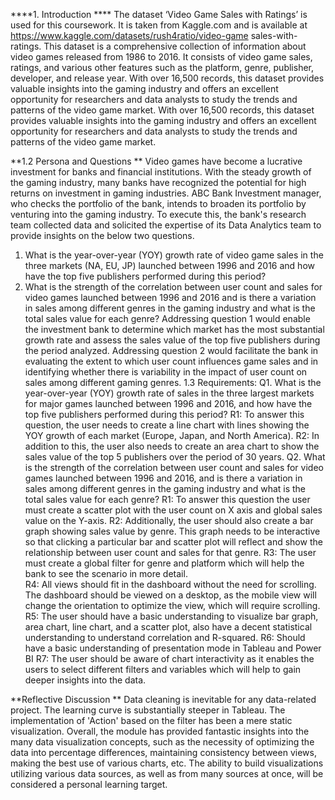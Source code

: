 ****1. Introduction ****
The dataset ‘Video Game Sales with Ratings’ is used for this coursework. It is taken from 
Kaggle.com and is available at https://www.kaggle.com/datasets/rush4ratio/video-game
sales-with-ratings. This dataset is a comprehensive collection of information about video 
games released from 1986 to 2016. It consists of video game sales, ratings, and various other 
features such as the platform, genre, publisher, developer, and release year. With over 
16,500 records, this dataset provides valuable insights into the gaming industry and offers 
an excellent opportunity for researchers and data analysts to study the trends and patterns 
of the video game market. With over 16,500 records, this dataset provides valuable insights 
into the gaming industry and offers an excellent opportunity for researchers and data 
analysts to study the trends and patterns of the video game market. 

**1.2 Persona and Questions **
Video games have become a lucrative investment for banks and financial institutions. With 
the steady growth of the gaming industry, many banks have recognized the potential for 
high returns on investment in gaming industries. ABC Bank Investment manager, who checks 
the portfolio of the bank, intends to broaden its portfolio by venturing into the gaming 
industry. To execute this, the bank's research team collected data and solicited the expertise 
of its Data Analytics team to provide insights on the below two questions.  
1. What is the year-over-year (YOY) growth rate of video game sales in the three markets 
(NA, EU, JP) launched between 1996 and 2016 and how have the top five publishers 
performed during this period? 
2. What is the strength of the correlation between user count and sales for video games 
launched between 1996 and 2016 and is there a variation in sales among different 
genres in the gaming industry and what is the total sales value for each genre? 
Addressing question 1 would enable the investment bank to determine which market has 
the most substantial growth rate and assess the sales value of the top five publishers during 
the period analyzed. 
Addressing question 2 would facilitate the bank in evaluating the extent to which user count 
influences game sales and in identifying whether there is variability in the impact of user 
count on sales among different gaming genres. 
1.3 Requirements: 
Q1. What is the year-over-year (YOY) growth rate of sales in the three largest markets for 
major games launched between 1996 and 2016, and how have the top five publishers 
performed during this period? 
R1: To answer this question, the user needs to create a line chart with lines showing the YOY 
growth of each market (Europe, Japan, and North America). 
R2: In addition to this, the user also needs to create an area chart to show the sales value of 
the top 5 publishers over the period of 30 years. 
Q2. What is the strength of the correlation between user count and sales for video games 
launched between 1996 and 2016, and is there a variation in sales among different genres 
in the gaming industry and what is the total sales value for each genre? 
R1: To answer this question the user must create a scatter plot with the user count on X
axis and global sales value on the Y-axis. 
R2: Additionally, the user should also create a bar graph showing sales value by genre. This 
graph needs to be interactive so that clicking a particular bar and scatter plot will reflect and 
show the relationship between user count and sales for that genre. 
R3:  The user must create a global filter for genre and platform which will help the bank to 
see the scenario in more detail.  
R4: All views should fit in the dashboard without the need for scrolling. The dashboard should 
be viewed on a desktop, as the mobile view will change the orientation to optimize the view, 
which will require scrolling. 
R5: The user should have a basic understanding to visualize bar graph, area chart, line chart, 
and a scatter plot, also have a decent statistical understanding to understand correlation and 
R-squared. 
R6: Should have a basic understanding of presentation mode in Tableau and Power BI 
R7: The user should be aware of chart interactivity as it enables the users to select different 
filters and variables which will help to gain deeper insights into the data.

**Reflective Discussion **
Data cleaning is inevitable for any data-related project. The learning curve is substantially 
steeper in Tableau. The implementation of 'Action' based on the filter 
has been a mere static visualization. Overall, the module has provided fantastic insights into 
the many data visualization concepts, such as the necessity of optimizing the data into 
percentage differences, maintaining consistency between views, making the best use of 
various charts, etc. The ability to build visualizations utilizing various data sources, as well as 
from many sources at once, will be considered a personal learning target.
